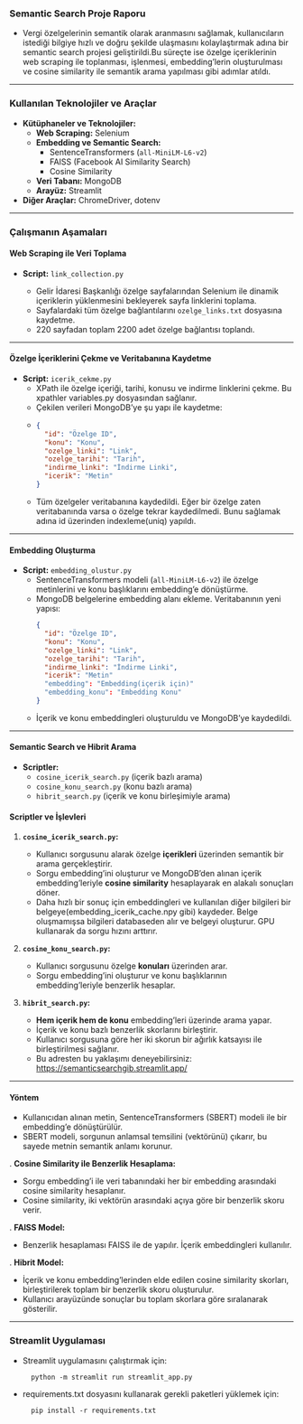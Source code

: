 
### **Semantic Search Proje Raporu**  

- Vergi özelgelerinin semantik olarak aranmasını sağlamak, kullanıcıların istediği bilgiye hızlı ve doğru şekilde ulaşmasını kolaylaştırmak adına bir semantic search projesi geliştirildi.Bu süreçte ise özelge içeriklerinin web scraping ile toplanması, işlenmesi, embedding’lerin oluşturulması ve cosine similarity ile semantik arama yapılması gibi adımlar atıldı.

---

### **Kullanılan Teknolojiler ve Araçlar**  
- **Kütüphaneler ve Teknolojiler:**  
  - **Web Scraping:** Selenium  
  - **Embedding ve Semantic Search:**  
    - SentenceTransformers (`all-MiniLM-L6-v2`)  
    - FAISS (Facebook AI Similarity Search)  
    - Cosine Similarity  
  - **Veri Tabanı:** MongoDB  
  - **Arayüz:** Streamlit  
- **Diğer Araçlar:** ChromeDriver, dotenv  

---

### **Çalışmanın Aşamaları**  

#### **Web Scraping ile Veri Toplama**  
- **Script:** `link_collection.py`  

  - Gelir İdaresi Başkanlığı özelge sayfalarından Selenium ile dinamik içeriklerin yüklenmesini bekleyerek sayfa linklerini toplama.  
  - Sayfalardaki tüm özelge bağlantılarını `ozelge_links.txt` dosyasına kaydetme.  
  - 220 sayfadan toplam 2200 adet özelge bağlantısı toplandı.  

---

#### **Özelge İçeriklerini Çekme ve Veritabanına Kaydetme**  
- **Script:** `icerik_cekme.py`   
  - XPath ile özelge içeriği, tarihi, konusu ve indirme linklerini çekme. Bu xpathler variables.py dosyasından sağlanır. 
  - Çekilen verileri MongoDB’ye şu yapı ile kaydetme:
  -   
    ```json
    {
      "id": "Özelge ID",
      "konu": "Konu",
      "ozelge_linki": "Link",
      "ozelge_tarihi": "Tarih",
      "indirme_linki": "İndirme Linki",
      "icerik": "Metin"
    }
    ```  
  -  Tüm özelgeler veritabanına kaydedildi. Eğer bir özelge zaten veritabanında varsa o özelge tekrar kaydedilmedi. Bunu sağlamak adına id üzerinden indexleme(uniq) yapıldı. 

---

#### **Embedding Oluşturma**  
- **Script:** `embedding_olustur.py`  
  - SentenceTransformers modeli (`all-MiniLM-L6-v2`) ile özelge metinlerini ve konu başlıklarını embedding’e dönüştürme.  
  - MongoDB belgelerine embedding alanı ekleme. Veritabanının yeni yapısı:
    ```json
    {
      "id": "Özelge ID",
      "konu": "Konu",
      "ozelge_linki": "Link",
      "ozelge_tarihi": "Tarih",
      "indirme_linki": "İndirme Linki",
      "icerik": "Metin"
      "embedding": "Embedding(içerik için)"
      "embedding_konu": "Embedding Konu"
    }
    ```  
  - İçerik ve konu embeddingleri oluşturuldu ve MongoDB’ye kaydedildi.  

---

#### **Semantic Search ve Hibrit Arama**  
- **Scriptler:**  
  - `cosine_icerik_search.py` (içerik bazlı arama)  
  - `cosine_konu_search.py` (konu bazlı arama)  
  - `hibrit_search.py` (içerik ve konu birleşimiyle arama) 

#### **Scriptler ve İşlevleri**
1. **`cosine_icerik_search.py`:**  
   - Kullanıcı sorgusunu alarak özelge **içerikleri** üzerinden semantik bir arama gerçekleştirir.  
   - Sorgu embedding’ini oluşturur ve MongoDB’den alınan içerik embedding’leriyle **cosine similarity** hesaplayarak en alakalı sonuçları döner.
   - Daha hızlı bir sonuç için embeddingleri ve kullanılan diğer bilgileri bir belgeye(embedding_icerik_cache.npy gibi) kaydeder. Belge oluşmamışsa bilgileri databaseden alır ve belgeyi oluşturur. GPU kullanarak da sorgu hızını arttırır.  

2. **`cosine_konu_search.py`:**  
   - Kullanıcı sorgusunu özelge **konuları** üzerinden arar.  
   - Sorgu embedding’ini oluşturur ve konu başlıklarının embedding’leriyle benzerlik hesaplar.  

3. **`hibrit_search.py`:**  
   - **Hem içerik hem de konu** embedding’leri üzerinde arama yapar.  
   - İçerik ve konu bazlı benzerlik skorlarını birleştirir.  
   - Kullanıcı sorgusuna göre her iki skorun bir ağırlık katsayısı ile birleştirilmesi sağlanır.
   - Bu adresten bu yaklaşımı deneyebilirsiniz: https://semanticsearchgib.streamlit.app/

---

#### **Yöntem**  
   - Kullanıcıdan alınan metin, SentenceTransformers (SBERT) modeli ile bir embedding’e dönüştürülür.  
   - SBERT modeli, sorgunun anlamsal temsilini (vektörünü) çıkarır, bu sayede metnin semantik anlamı korunur.   

. **Cosine Similarity ile Benzerlik Hesaplama:**  
   - Sorgu embedding’i ile veri tabanındaki her bir embedding arasındaki cosine similarity hesaplanır.  
   - Cosine similarity, iki vektörün arasındaki açıya göre bir benzerlik skoru verir.

. **FAISS Model:**  
   - Benzerlik hesaplaması FAISS ile de yapılır. İçerik embeddingleri kullanılır.

. **Hibrit Model:**  
   - İçerik ve konu embedding’lerinden elde edilen cosine similarity skorları, birleştirilerek toplam bir benzerlik skoru oluşturulur.  
   - Kullanıcı arayüzünde sonuçlar bu toplam skorlara göre sıralanarak gösterilir.  

---

### **Streamlit Uygulaması**  
  - Streamlit uygulamasını çalıştırmak için:
    ```
      python -m streamlit run streamlit_app.py
    ``` 
  - requirements.txt dosyasını kullanarak gerekli paketleri yüklemek için:
    ```
      pip install -r requirements.txt
    ``` 
